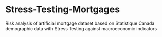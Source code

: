 # Stress-Testing-Mortgages
Risk analysis of artificial mortgage dataset based on Statistique Canada demographic data with Stress Testing against macroeconomic indicators
